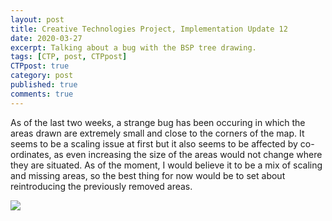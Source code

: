 ```yaml
---
layout: post
title: Creative Technologies Project, Implementation Update 12
date: 2020-03-27
excerpt: Talking about a bug with the BSP tree drawing.
tags: [CTP, post, CTPpost]
CTPpost: true
category: post
published: true
comments: true
---
```

As of the last two weeks, a strange bug has been occuring in which the areas drawn are extremely small and close to the corners of the map. It seems to be a scaling issue at first but it also seems to be affected by co-ordinates, as even increasing the size of the areas would not change where they are situated. As of the moment, I would believe it to be a mix of scaling and missing areas, so the best thing for now would be to set about reintroducing the previously removed areas.

<a href="https://i.imgur.com/Xrdcd4N.png"><img src="https://i.imgur.com/Xrdcd4N.png"></a>
